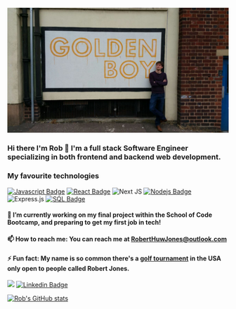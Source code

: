 
![alt text](https://github.com/RobertHJones/RobertHJones/blob/main/Golden.jpg?raw=true)

### Hi there I'm Rob 👋 I'm a full stack Software Engineer specializing in both frontend and backend web development.

### My favourite technologies

[![Javascript Badge](https://img.shields.io/badge/-Javascript-F0DB4F?style=for-the-badge&labelColor=black&logo=javascript&logoColor=F0DB4F)](#) 
[![React Badge](https://img.shields.io/badge/-React-61DBFB?style=for-the-badge&labelColor=black&logo=react&logoColor=61DBFB)](#) 
![Next JS](https://img.shields.io/badge/Next-black?style=for-the-badge&logo=next.js&logoColor=white)
[![Nodejs Badge](https://img.shields.io/badge/-Nodejs-3C873A?style=for-the-badge&labelColor=black&logo=node.js&logoColor=3C873A)](#) 
![Express.js](https://img.shields.io/badge/express.js-%23404d59.svg?style=for-the-badge&logo=express&logoColor=%2361DAFB)
[![SQL Badge](https://img.shields.io/badge/-SQL-e535ab?style=for-the-badge&labelColor=black&logo=node.js&logoColor=e535ab)](#)

#### 🔭 I’m currently working on my final project within the School of Code Bootcamp, and preparing to get my first job in tech!

#### 📫 How to reach me: You can reach me at RobertHuwJones@outlook.com

#### ⚡ Fun fact: My name is so common there's a [golf tournament](https://en.wikipedia.org/wiki/Bobby_Jones_Open) in the USA only open to people called Robert Jones.

![](https://www.codewars.com/users/Radar%20Rush/badges/micro) [![Linkedin Badge](https://img.shields.io/badge/-Robert-0e76a8?style=flat&labelColor=0e76a8&logo=linkedin&logoColor=white)](https://www.linkedin.com/in/robert-jones-711bb489/)

[![Rob's GitHub stats](https://github-readme-stats.vercel.app/api?username=anuraghazra)](https://github.com/RobertHJones/github-readme-stats)

<!--
**RobertHJones/RobertHJones** is a ✨ _special_ ✨ repository because its `README.md` (this file) appears on your GitHub profile.

Here are some ideas to get you started:

- 🌱 I’m currently learning more about Python, TypeScript, Docker, MongoDB and AWS.
- 👯 I’m looking to collaborate on ...
- 🤔 I’m looking for help with ...
- 💬 Ask me about ...
Include personal portfolio once it's more finished
- 😄 Pronouns: ...
-->
